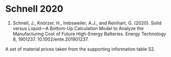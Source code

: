 # Schnell 2020

1. Schnell, J., Knörzer, H., Imbsweiler, A.J., and Reinhart, G. (2020). Solid versus Liquid—A Bottom-Up Calculation Model to Analyze the Manufacturing Cost of Future High-Energy Batteries. Energy Technology 8, 1901237. 10.1002/ente.201901237.

A set of material prices taken from the supporting information table S2. 